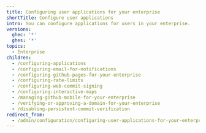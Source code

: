 ```yaml
---
title: Configuring user applications for your enterprise
shortTitle: Configure user applications
intro: You can configure applications for users in your enterprise.
versions:
  ghec: '*'
  ghes: '*'
topics:
  - Enterprise
children:
  - /configuring-applications
  - /configuring-email-for-notifications
  - /configuring-github-pages-for-your-enterprise
  - /configuring-rate-limits
  - /configuring-web-commit-signing
  - /configuring-interactive-maps
  - /managing-github-mobile-for-your-enterprise
  - /verifying-or-approving-a-domain-for-your-enterprise
  - /disabling-persistent-commit-verification
redirect_from:
  - /admin/configuration/configuring-user-applications-for-your-enterprise
---
```



